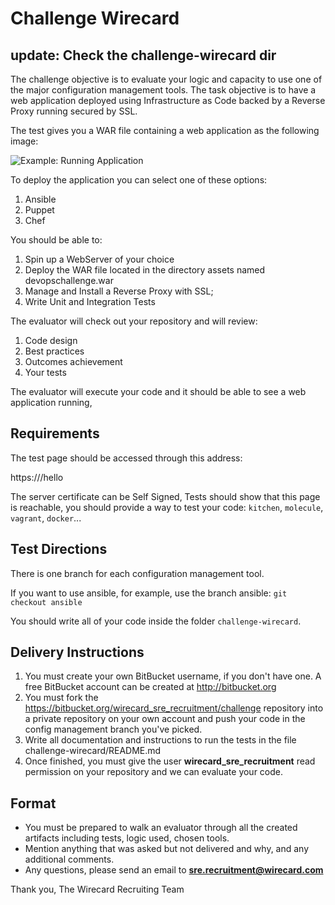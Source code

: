 # Challenge Wirecard
## update: Check the challenge-wirecard dir

The challenge objective is to evaluate your logic and capacity to use one of the major configuration management tools.
The task objective is to have a web application deployed using Infrastructure as Code backed by a Reverse Proxy running secured by SSL.

The test gives you a WAR file containing a web application as the following image:

![Example: Running Application](https://bitbucket.org/wirecard_sre_recruitment/challenge/raw/master/PageScreenshot.png)

To deploy the application you can select one of these options:

1. Ansible
2. Puppet
3. Chef

You should be able to:

1. Spin up a WebServer of your choice
2. Deploy the WAR file located in the directory assets named devopschallenge.war
3. Manage and Install a Reverse Proxy with SSL;
4. Write Unit and Integration Tests
 
The evaluator will check out your repository and will review:

1. Code design
2. Best practices
3. Outcomes achievement
4. Your tests

The evaluator will execute your code and it should be able to see a web application running,

Requirements
------------
The test page should be accessed through this address:

https://<host>/hello

The server certificate can be Self Signed,
Tests should show that this page is reachable, you should provide a way to test your code: `kitchen`, `molecule`, `vagrant`, `docker`...

Test Directions
----------------
There is one branch for each configuration management tool.

If you want to use ansible, for example, use the branch ansible: `git checkout ansible`

You should write all of your code inside the folder `challenge-wirecard`.

## Delivery Instructions
1. You must create your own BitBucket username, if you don't have one. A free BitBucket account can be created at http://bitbucket.org
2. You must fork the https://bitbucket.org/wirecard_sre_recruitment/challenge repository into a private repository on your own account and push your code in the config management branch you've picked.
3. Write all documentation and instructions to run the tests in the file challenge-wirecard/README.md
4. Once finished, you must give the user **wirecard_sre_recruitment** read permission on your repository and we can evaluate your code.


## Format
* You must be prepared to walk an evaluator through all the created artifacts including tests, logic used, chosen tools.
* Mention anything that was asked but not delivered and why, and any additional comments.
* Any questions, please send an email to **sre.recruitment@wirecard.com**

Thank you,
The Wirecard Recruiting Team

